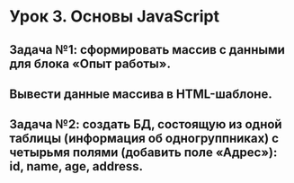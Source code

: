 # Урок 3. Основы JavaScript

## Задача №1: сформировать массив с данными для блока «Опыт работы». 
## Вывести данные массива в HTML-шаблоне.

## Задача №2: создать БД, состоящую из одной таблицы (информация об одногруппниках) с четырьмя полями (добавить поле «Адрес»): id, name, age, address.
